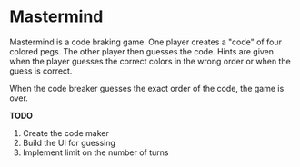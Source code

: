 # Mastermind

Mastermind is a code braking game. One player creates a "code" of four colored pegs. The other player then guesses the code. Hints are given when the player guesses the correct colors in the wrong order or when the guess is correct.

When the code breaker guesses the exact order of the code, the game is over.

**TODO**
1. Create the code maker
1. Build the UI for guessing
1. Implement limit on the number of turns

